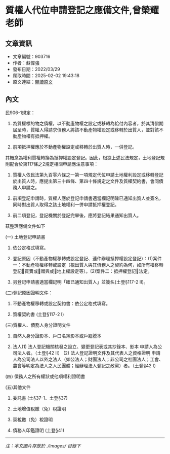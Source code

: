 # 質權人代位申請登記之應備文件,曾榮耀老師

## 文章資訊
- 文章編號：903716
- 作者：蘇偉強
- 發布日期：2022/03/29
- 爬取時間：2025-02-02 19:43:18
- 原文連結：[閱讀原文](https://real-estate.get.com.tw/Columns/detail.aspx?no=903716)

## 內文
民906-1規定：

1. 為質權標的物之債權，以不動產物權之設定或移轉為給付內容者，於其清償期屆至時，質權人得請求債務人將該不動產物權設定或移轉於出質人，並對該不動產物權有抵押權。

2. 前項抵押權應於不動產物權設定或移轉於出質人時，一併登記。

其概念為權利質權轉換為抵押權設定登記。因此，根據上述民法規定，土地登記規則配合於第117條之2規定相關申請應注意事項：

1. 質權人依民法第九百零六條之一第一項規定代位申請土地權利設定或移轉登記於出質人時，應提出第三十四條、第四十條規定之文件及質權契約書，會同債務人申請之。

2. 前項登記申請時，質權人應於登記申請書適當欄記明確已通知出質人並簽名，同時對出質人取得之該土地權利一併申請抵押權登記。

3. 前二項登記，登記機關於登記完畢後，應將登記結果通知出質人。

茲整理應備文件如下

(一) 土地登記申請書

1. 依公定格式填寫。

2. 登記原因（不動產物權移轉或設定登記、連件辦理抵押權設定登記）：(1)案件一：不動產物權移轉或設定（視出質人與其債務人之契約為何，如所有權移轉登記買賣或贈與或地上權設定等）。(2)案件二：抵押權登記法定。

3. 另登記申請書適當欄記明「確已通知出質人」並簽名(土登§117-2 II)。

(二)登記原因證明文件：

1. 不動產物權移轉或設定契約書：依公定格式填寫。

2. 質權契約書 (土登§117-2 I)

(三)質權人、債務人身分證明文件

1. 自然人身分證影本、戶口名簿影本或戶籍謄本

2. 法人(1) 法人登記機關核發之設立、變更登記表或其抄錄本、影本 申請人為公司法人者。（土登§42 II） (2) 法人登記證明文件及其代表人之資格證明 申請人為公司法人以外之法人（如公法人；財團法人；非公司之社團法人；工會、農會等明定為法人之人民團體；經辦理法人登記之政黨）者。（土登§42 I）

(四) 債務人之所有權狀或他項權利證明書

(五)其他文件

1. 委託書 (土§37-1、土登§37)

2. 土地增值稅繳（免）稅證明

3. 契稅繳（免）稅證明

4. 債務人印鑑證明 (土登§41)

---
*注：本文圖片存放於 ./images/ 目錄下*
